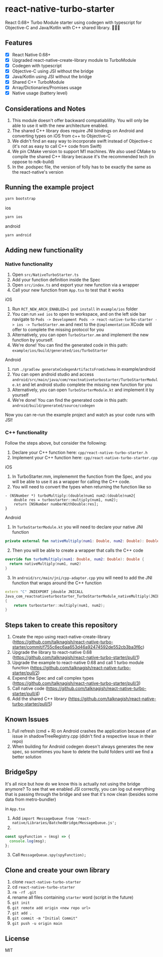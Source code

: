 # react-native-turbo-starter

React 0.68+ Turbo Module starter using codegen with typescript for Objective-C and Java/Kotlin with C++ shared library. 🚀🚀🚀

## Features
- [x] React Native 0.68+
- [x] Upgraded react-native-create-library module to TurboModule
- [x] Codegen with typescript
- [x] Objective-C using JSI without the bridge
- [x] Java/Kotlin using JSI without the bridge
- [x] Shared C++ TurboModule
- [x] Array/Dictionaries/Promises usage
- [x] Native usage (battery level)

## Considerations and Notes

1. This module doesn't offer backward compatiablility. You will only be able to use it with the new architecture enabled.
2. The shared C++ library does require JNI bindings on Android and converting types on iOS from c++ to Objective-C
3. We didn't find an easy way to incorporate swift instead of Objective-c (it's not as easy to call C++ code from Swift)
4. We pin CMake version to support M1 machines. We also used CMake to compile the shared C++ library because it's the recommended tech (in oppose to ndk-build)
5. In the .podspec file, the version of folly has to be exactly the same as the react-native's version

## Running the example project

```sh
yarn bootstrap
```

ios
```sh
yarn ios
```

android
```sh
yarn android
```

## Adding new functionality

### Native functionality

1. Open `src/NativeTurboStarter.ts`
2. Add your function definition inside the Spec
3. Open `src/index.ts` and export your new function via a wrapper
4. Call your new function from `App.tsx` to test that it works

iOS
1. Run `RCT_NEW_ARCH_ENABLED=1 pod install` in `example/ios` folder
2. You can run `xed ios` to open to workspace, and on the left side bar navigate to `Pods -> Development Pods -> react-native-turbo-starter -> ios -> TurboStarter.mm` and next to the `@implementation` XCode will offer to complete the missing protocol for you
3. Alternatively, you can open `TurboStarter.mm` and implement the new function by yourself.
4. We're done! You can find the generated code in this path: `example/ios/build/generated/ios/TurboStarter`

Android
1. run `./gradlew generateCodegenArtifactsFromSchema` in example/android
2. You can open android studio and access `android/src/main/java/com/reactnativeturbostarter/TurboStarterModule.kt` and let android studio complete the missing new function for you
3. Alternatively, you can open `TurboStarterModule.kt` and implement it by yourself
4. We're done! You can find the generated code in this path: `android/build/generated/source/codegen`

Now you can re-run the example project and watch as your code runs with JSI!

### C++ functionality

Follow the steps above, but consider the following:
1. Declare your C++ function here: `cpp/react-native-turbo-starter.h`
2. Implement your C++ function here: `cpp/react-native-turbo-starter.cpp`

iOS
1. In TurboStarter.mm, implememnt the function from the Spec, and you will be able to use it as a wrapper for calling the C++ code. 
2. You will need to convert the types when returning the function like so
```objc
- (NSNumber *) turboMultiply:(double)num1 num2:(double)num2{
    double res = turbostarter::multiply(num1, num2);
    return [NSNumber numberWithDouble:res];
}
```

Android
1. In `TurboStarterModule.kt` you will need to declare your native JNI function
```kotlin
private external fun nativeMultiply(num1: Double, num2: Double): Double
```
2. Then you will be able to create a wrapper that calls the C++ code
```kotlin
override fun turboMultiply(num1: Double, num2: Double): Double {
  return nativeMultiply(num1, num2)
}
```
3. In `android/src/main/jni/cpp-adapter.cpp` you will need to add the JNI function that wraps around the C++ function
```cpp
extern "C" JNIEXPORT jdouble JNICALL
Java_com_reactnativeturbostarter_TurboStarterModule_nativeMultiply(JNIEnv *env, jclass type, jdouble num1, jdouble num2)
{
    return turbostarter::multiply(num1, num2);
}
```

## Steps taken to create this repository

1. Create the repo using react-native-create-library (https://github.com/talknagish/react-native-turbo-starter/commit/f755c6ec6aa653d46a92474592de552cb3ba3f6c)
2. Upgrade the library to react-native 0.68 (https://github.com/talknagish/react-native-turbo-starter/pull/1)
3. Upgrade the example to react-native 0.68 and call 1 turbo module function (https://github.com/talknagish/react-native-turbo-starter/pull/2)
4. Expend the Spec and call complex types (https://github.com/talknagish/react-native-turbo-starter/pull/3)
5. Call native code (https://github.com/talknagish/react-native-turbo-starter/pull/4)
6. Add the shared C++ library (https://github.com/talknagish/react-native-turbo-starter/pull/5)

## Known Issues
1. Full refresh (cmd + R) on Android crashes the application because of an issue in shadowTreeRegistry.cpp (didn't find a respective issue in their repo)
2. When building for Android codegen doesn't always generates the new spec, so sometimes you have to delete the build folders until we find a better solution 

## BridgeSpy
It's all nice but how do we know this is actually not using the bridge anymore?
To see that we enabled JSI correctly, you can log out everything that is passing through the bridge
and see that it's now clean (besides some data from metro-bundler)

in `App.tsx`
1. Add `import MessageQueue from 'react-native/Libraries/BatchedBridge/MessageQueue.js';` 
2. 
```js
const spyFunction = (msg) => {
  console.log(msg);
};
```
3. Call `MessageQueue.spy(spyFunction);`

## Clone and create your own library
1. clone `react-native-turbo-starter`
2. cd `react-native-turbo-starter`
3. `rm -rf .git`
4. rename all files containing `starter` word (script in the future)
5. `git init`
6. `git remote add origin <new repo url>`
7. `git add .`
8. `git commit -m "Initial Commit"`
9. `git push -u origin main`

## License

MIT
